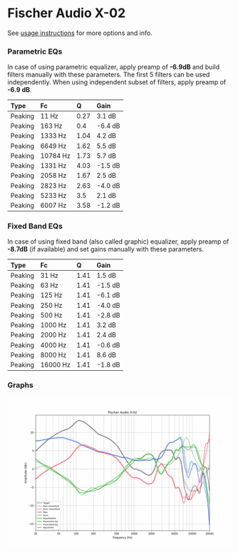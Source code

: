 # Fischer Audio X-02
See [usage instructions](https://github.com/jaakkopasanen/AutoEq#usage) for more options and info.

### Parametric EQs
In case of using parametric equalizer, apply preamp of **-6.9dB** and build filters manually
with these parameters. The first 5 filters can be used independently.
When using independent subset of filters, apply preamp of **-6.9 dB**.

| Type    | Fc       |    Q | Gain    |
|:--------|:---------|:-----|:--------|
| Peaking | 11 Hz    | 0.27 | 3.1 dB  |
| Peaking | 163 Hz   | 0.4  | -6.4 dB |
| Peaking | 1333 Hz  | 1.04 | 4.2 dB  |
| Peaking | 6649 Hz  | 1.62 | 5.5 dB  |
| Peaking | 10784 Hz | 1.73 | 5.7 dB  |
| Peaking | 1331 Hz  | 4.03 | -1.5 dB |
| Peaking | 2058 Hz  | 1.67 | 2.5 dB  |
| Peaking | 2823 Hz  | 2.63 | -4.0 dB |
| Peaking | 5233 Hz  | 3.5  | 2.1 dB  |
| Peaking | 6007 Hz  | 3.58 | -1.2 dB |

### Fixed Band EQs
In case of using fixed band (also called graphic) equalizer, apply preamp of **-8.7dB**
(if available) and set gains manually with these parameters.

| Type    | Fc       |    Q | Gain    |
|:--------|:---------|:-----|:--------|
| Peaking | 31 Hz    | 1.41 | 1.5 dB  |
| Peaking | 63 Hz    | 1.41 | -1.5 dB |
| Peaking | 125 Hz   | 1.41 | -6.1 dB |
| Peaking | 250 Hz   | 1.41 | -4.0 dB |
| Peaking | 500 Hz   | 1.41 | -2.8 dB |
| Peaking | 1000 Hz  | 1.41 | 3.2 dB  |
| Peaking | 2000 Hz  | 1.41 | 2.4 dB  |
| Peaking | 4000 Hz  | 1.41 | -0.6 dB |
| Peaking | 8000 Hz  | 1.41 | 8.6 dB  |
| Peaking | 16000 Hz | 1.41 | -1.8 dB |

### Graphs
![](./Fischer%20Audio%20X-02.png)